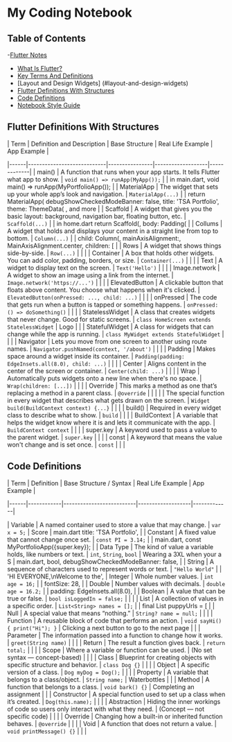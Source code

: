 # My Coding Notebook

## Table of Contents
-[Flutter Notes](#flutter-notes)
  - [What Is Flutter?](#what-is-flutter)
  - [Key Terms And Definitions](#key-term-and-definitions)
  - [Layout and Design Widgets] (#layout-and-design-widgets) 
  - [Flutter Definitions With Structures](#flutter-definitions-with-structures)
- [Code Definitions](#code-definitions)
- [Notebook Style Guide](#markdown-style-guide-for-coding-notebook)








## Flutter Definitions With Structures

| Term | Definition and Description | Base Structure | Real Life Example | App Example |

|------|----------------------------|----------------|-------------------|-------------|
| main()  | A function that runs when your app starts. It tells Flutter what app to show. | `void main() => runApp(MyApp());` |  | in main.dart, void main() => runApp(MyPortfolioApp()); |
| MaterialApp | The widget that sets up your whole app’s look and navigation. | `MaterialApp(...)` |  | return MaterialApp( debugShowCheckedModeBanner: false, title: 'TSA Portfolio', theme: ThemeData( , and more |
| Scaffold | A widget that gives you the basic layout: background, navigation bar, floating button, etc. | `Scaffold(...)` |  | in home.dart return Scaffold(, body: Padding( |
| Collums | A widget that holds and displays your content in a straight line from top to bottom. | `Column(...)` |  | child: Column(, mainAxisAlignment:, MainAxisAlignment.center, children: [ |
| Rows  | A widget that shows things side-by-side. | `Row(...)` |  |  |
|  Container  | A box that holds other widgets. You can add color, padding, borders, or size. | `Container(...)` |  |  |
|  Text  | A widget to display text on the screen. | `Text('Hello')` |  |  |
|  Image.network  | A widget to show an image using a link from the internet. | `Image.network('https://...')` |  |  |
|  ElevatedButton  | A clickable button that floats above content. You choose what happens when it's clicked. | `ElevatedButton(onPressed: ..., child: ...)` |  |  |
|  onPressed  | The code that gets run when a button is tapped or something happens. | `onPressed: () => doSomething()` |  |  |
|  StatelessWidget  | A class that creates widgets that never change. Good for static screens. | `class HomeScreen extends StatelessWidget` | Logo |  |
|  StatefulWidget  | A class for widgets that can change while the app is running. | `class MyWidget extends StatefulWidget` |  |  |
|  Navigator  | Lets you move from one screen to another using route names. | `Navigator.pushNamed(context, '/about')` |  |  |
|  Padding  | Makes space around a widget inside its container. | `Padding(padding: EdgeInsets.all(8.0), child: ...)` |  |  |
|  Center  | Aligns content in the center of the screen or container. | `Center(child: ...)` |  |  |
|  Wrap  | Automatically puts widgets onto a new line when there's no space. | `Wrap(children: [...])` |  |  |
|  Override  | This marks a method as one that’s replacing a method in a parent class. | `@override` |  |  |
|    | The special function in every widget that describes what gets drawn on the screen. | `Widget build(BuildContext context) {...}` |  |  |
|  build()  | Required in every widget class to describe what to show. | `build` |  |  |
|  BuildContext  | A variable that helps the widget know where it is and lets it communicate with the app. | `BuildContext context` |  |  |
|  super.key  | A keyword used to pass a value to the parent widget. | `super.key` |  |  |
|  const  | A keyword that means the value won't change and is set once. | `const` |  |  |



## Code Definitions

| Term | Definition | Base Structure / Syntax | Real Life Example | App Example |

|------|------------|--------------------------|-------------------|-------------|

|  Variable  | A named container used to store a value that may change. | `var x = 5;` | Score | main.dart title: 'TSA Portfolio', |
|  Constant  | A fixed value that cannot change once set. | `const PI = 3.14;` |  | main.dart, const MyPortfolioApp({super.key}); |
|  Data Type  | The kind of value a variable holds, like numbers or text. | `int`, `String`, `bool` | Wearing a 3XL when your a S | main.dart, bool, debugShowCheckedModeBanner: false, |
|  String  | A sequence of characters used to represent words or text. | `"Hello World"` |  | 'HI EVERYONE,\nWelcome to the',
|  Integer  | Whole number values. | `int age = 16;` |  | fontSize: 28, |
|  Double  | Number values with decimals. | `double age = 16.2;` |  | padding: EdgeInsets.all(8.0), |
|  Boolean  | A value that can be true or false. | `bool isLoggedIn = false;` |  |  |
|  List  | A collection of values in a specific order. | `List<String> names = [];` |  | final List<String> puppyUrls = [ |
|  Null  | A special value that means “nothing.” | `String? name = null;` |  |  |
|  Function  | A reusable block of code that performs an action. | `void sayHi() { print("Hi"); }` | Clicking a next button to go to the next page |  |
|  Parameter  | The information passed into a function to change how it works. | `greet(String name)` |  |  |
|  Return  | The result a function gives back. | `return total;` |  |  |
|  Scope  | Where a variable or function can be used. | (No set syntax — concept-based) |  |  |
|  Class  | Blueprint for creating objects with specific structure and behavior. | `class Dog {}` |  |  |
|  Object  | A specific version of a class. | `Dog myDog = Dog();` |  |  |
|  Property  | A variable that belongs to a class/object. | `String name;` | Waterbottles |  |
|  Method  | A function that belongs to a class. | `void bark() {}` | Completing an assignment |  |
|  Constructor  | A special function used to set up a class when it’s created. | `Dog(this.name);` |  |  |
|  Abstraction  | Hiding the inner workings of code so users only interact with what they need. | (Concept — not specific code) |  |  |
|  Override  | Changing how a built-in or inherited function behaves. | `@override` |  |  |
|  Void  | A function that does not return a value. | `void printMessage() {}` |  |  |








